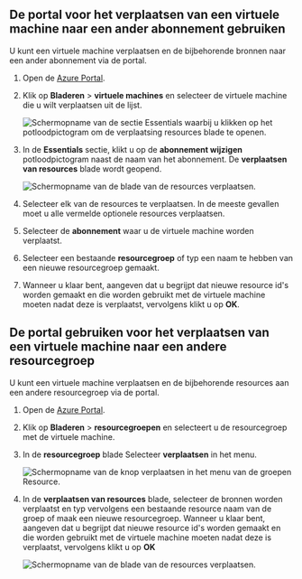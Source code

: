 

## <a name="use-the-portal-to-move-a-vm-to-a-different-subscription"></a>De portal voor het verplaatsen van een virtuele machine naar een ander abonnement gebruiken
U kunt een virtuele machine verplaatsen en de bijbehorende bronnen naar een ander abonnement via de portal.

1. Open de [Azure Portal](https://portal.azure.com).
2. Klik op **Bladeren** > **virtuele machines** en selecteer de virtuele machine die u wilt verplaatsen uit de lijst.
   
    ![Schermopname van de sectie Essentials waarbij u klikken op het potloodpictogram om de verplaatsing resources blade te openen.](./media/virtual-machines-common-move-vm/move-button.png)
3. In de **Essentials** sectie, klikt u op de **abonnement wijzigen** potloodpictogram naast de naam van het abonnement. De **verplaatsen van resources** blade wordt geopend.
   
    ![Schermopname van de blade van de resources verplaatsen.](./media/virtual-machines-common-move-vm/move.png)
4. Selecteer elk van de resources te verplaatsen. In de meeste gevallen moet u alle vermelde optionele resources verplaatsen.
5. Selecteer de **abonnement** waar u de virtuele machine worden verplaatst.
6. Selecteer een bestaande **resourcegroep** of typ een naam te hebben van een nieuwe resourcegroep gemaakt.
7. Wanneer u klaar bent, aangeven dat u begrijpt dat nieuwe resource id's worden gemaakt en die worden gebruikt met de virtuele machine moeten nadat deze is verplaatst, vervolgens klikt u op **OK**.

## <a name="use-the-portal-to-move-a-vm-to-another-resource-group"></a>De portal gebruiken voor het verplaatsen van een virtuele machine naar een andere resourcegroep
U kunt een virtuele machine verplaatsen en de bijbehorende resources aan een andere resourcegroep via de portal.

1. Open de [Azure Portal](https://portal.azure.com).
2. Klik op **Bladeren** > **resourcegroepen** en selecteert u de resourcegroep met de virtuele machine.
3. In de **resourcegroep** blade Selecteer **verplaatsen** in het menu.
   
    ![Schermopname van de knop verplaatsen in het menu van de groepen Resource.](./media/virtual-machines-common-move-vm/move-rg.png)
4. In de **verplaatsen van resources** blade, selecteer de bronnen worden verplaatst en typ vervolgens een bestaande resource naam van de groep of maak een nieuwe resourcegroep. Wanneer u klaar bent, aangeven dat u begrijpt dat nieuwe resource id's worden gemaakt en die worden gebruikt met de virtuele machine moeten nadat deze is verplaatst, vervolgens klikt u op **OK**
   
    ![Schermopname van de blade van de resources verplaatsen.](./media/virtual-machines-common-move-vm/move-rg-list.png)

